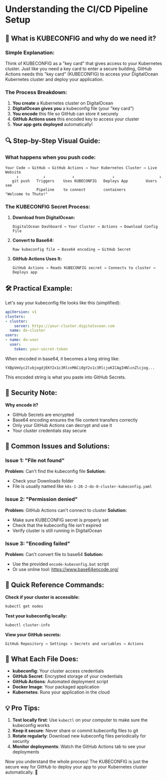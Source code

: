 # Understanding the CI/CD Pipeline Setup

## 🤔 What is KUBECONFIG and why do we need it?

### Simple Explanation:

Think of KUBECONFIG as a "key card" that gives access to your Kubernetes cluster. Just like you need a key card to enter a secure building, GitHub Actions needs this "key card" (KUBECONFIG) to access your DigitalOcean Kubernetes cluster and deploy your application.

### The Process Breakdown:

1. **You create** a Kubernetes cluster on DigitalOcean
2. **DigitalOcean gives you** a kubeconfig file (your "key card")
3. **You encode** this file so GitHub can store it securely
4. **GitHub Actions uses** this encoded key to access your cluster
5. **Your app gets deployed** automatically!

## 🔍 Step-by-Step Visual Guide:

### What happens when you push code:

```
Your Code → GitHub → GitHub Actions → Your Kubernetes Cluster → Live Website
     ↓           ↓            ↓                 ↓                    ↓
   git push   Triggers    Uses KUBECONFIG   Deploys App        Users see
              Pipeline    to connect        containers         "Welcome to Thuto!"
```

### The KUBECONFIG Secret Process:

1. **Download from DigitalOcean:**
   ```
   DigitalOcean Dashboard → Your Cluster → Actions → Download Config File
   ```

2. **Convert to Base64:**
   ```
   Raw kubeconfig file → Base64 encoding → GitHub Secret
   ```

3. **GitHub Actions Uses It:**
   ```
   GitHub Actions → Reads KUBECONFIG secret → Connects to cluster → Deploys app
   ```

## 🛠️ Practical Example:

Let's say your kubeconfig file looks like this (simplified):
```yaml
apiVersion: v1
clusters:
- cluster:
    server: https://your-cluster.digitalocean.com
  name: do-cluster
users:
- name: do-user
  user:
    token: your-secret-token
```

When encoded in base64, it becomes a long string like:
```
YXBpVmVyc2lvbjogdjEKY2x1c3RlcnM6Ci0gY2x1c3RlcjoKICAgIHNlcnZlcjog...
```

This encoded string is what you paste into GitHub Secrets.

## 🔐 Security Note:

**Why encode it?**
- GitHub Secrets are encrypted
- Base64 encoding ensures the file content transfers correctly
- Only your GitHub Actions can decrypt and use it
- Your cluster credentials stay secure

## 🚨 Common Issues and Solutions:

### Issue 1: "File not found"
**Problem:** Can't find the kubeconfig file
**Solution:** 
- Check your Downloads folder
- File is usually named like `k8s-1-28-2-do-0-cluster-kubeconfig.yaml`

### Issue 2: "Permission denied" 
**Problem:** GitHub Actions can't connect to cluster
**Solution:**
- Make sure KUBECONFIG secret is properly set
- Check that the kubeconfig file isn't expired
- Verify cluster is still running in DigitalOcean

### Issue 3: "Encoding failed"
**Problem:** Can't convert file to base64
**Solution:**
- Use the provided `encode-kubeconfig.bat` script
- Or use online tool: https://www.base64encode.org/

## 📝 Quick Reference Commands:

**Check if your cluster is accessible:**
```bash
kubectl get nodes
```

**Test your kubeconfig locally:**
```bash
kubectl cluster-info
```

**View your GitHub secrets:**
```
GitHub Repository → Settings → Secrets and variables → Actions
```

## 🎯 What Each File Does:

- **kubeconfig**: Your cluster access credentials
- **GitHub Secret**: Encrypted storage of your credentials  
- **GitHub Actions**: Automated deployment script
- **Docker Image**: Your packaged application
- **Kubernetes**: Runs your application in the cloud

## 💡 Pro Tips:

1. **Test locally first**: Use `kubectl` on your computer to make sure the kubeconfig works
2. **Keep it secure**: Never share or commit kubeconfig files to git
3. **Rotate regularly**: Download new kubeconfig files periodically for security
4. **Monitor deployments**: Watch the GitHub Actions tab to see your deployments

Now you understand the whole process! The KUBECONFIG is just the secure way for GitHub to deploy your app to your Kubernetes cluster automatically. 🚀

